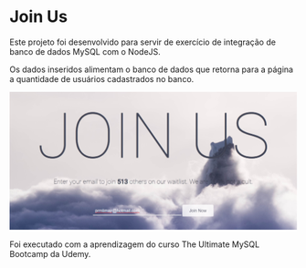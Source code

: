 <h1>Join Us</h1>
Este projeto foi desenvolvido para servir de exercício de integração de banco de dados MySQL com o NodeJS. 

Os dados inseridos alimentam o banco de dados que retorna para a página a quantidade de usuários cadastrados no banco.

<img src="cover.png">

Foi executado com a aprendizagem do curso The Ultimate MySQL Bootcamp da Udemy.

